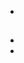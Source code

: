 # 



> 

## 

> 





![]()



> 



![]()



![]()



![]()



![]()



![]()



![]()





## 



![]()



![]()



### 

### 

> 

> 

### 

#### 

### 

### 

### 

> []()

### 

### 

> 

### 

- 

### 



## 

- []()
- []()

